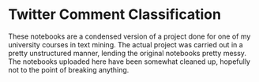 # Twitter Comment Classification
These notebooks are a condensed version of a project done for one of my university courses in text mining. The actual project was carried out in a pretty unstructured manner, lending the original notebooks pretty messy. The notebooks uploaded here have been somewhat cleaned up, hopefully not to the point of breaking anything.
